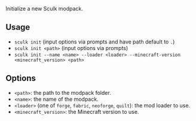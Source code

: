 Initialize a new Sculk modpack.

## Usage

- `sculk init` (input options via prompts and have path default to `.`)
- `sculk init <path>` (input options via prompts)
- `sculk init --name <name> --loader <loader> --minecraft-version <minecraft_version> <path>`

## Options

- `<path>`: the path to the modpack folder.
- `<name>`: the name of the modpack.
- `<loader>` (one of `forge`, `fabric`, `neoforge`, `quilt`): the mod loader to
  use.
- `<minecraft_version>`: the Minecraft version to use.
